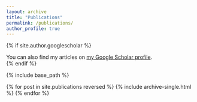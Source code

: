 ```yaml
---
layout: archive
title: "Publications"
permalink: /publications/
author_profile: true
---
```


{% if site.author.googlescholar %}
  <div class="wordwrap">You can also find my articles on <a href="https://scholar.google.com/citations?user=G5sYqa4AAAAJ&hl=en&authuser=1">my Google Scholar profile</a>.</div>
{% endif %}

{% include base_path %}

{% for post in site.publications reversed %}
  {% include archive-single.html %}
{% endfor %}
